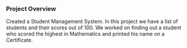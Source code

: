 ### Project Overview

 Created a Student Management System. In this project we have a list of students and their scores out of 100. We worked on finding out a student who scored the highest in Mathematics and printed his name on a Certificate. 


